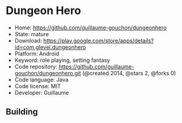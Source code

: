 # Dungeon Hero

- Home: https://github.com/guillaume-gouchon/dungeonhero
- State: mature
- Download: https://play.google.com/store/apps/details?id=com.glevel.dungeonhero
- Platform: Android
- Keyword: role playing, setting fantasy
- Code repository: https://github.com/guillaume-gouchon/dungeonhero.git (@created 2014, @stars 2, @forks 0)
- Code language: Java
- Code license: MIT
- Developer: Guillaume

## Building
